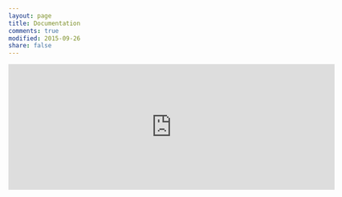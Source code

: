```yaml
---
layout: page
title: Documentation
comments: true
modified: 2015-09-26
share: false
---
```

<iframe src="https://drive.google.com/embeddedfolderview?id=0B2AhFhnZF_m2TkphUWJ6U29SalU#list" width="650" height="250" frameborder="0"></iframe>

